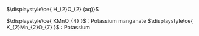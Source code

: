 $\displaystyle\ce{ H_{2}O_{2}  (aq)}$

$\displaystyle\ce{ KMnO_{4} }$ : Potassium manganate
$\displaystyle\ce{ K_{2}Mn_{2}O_{7} }$  : Potassium 